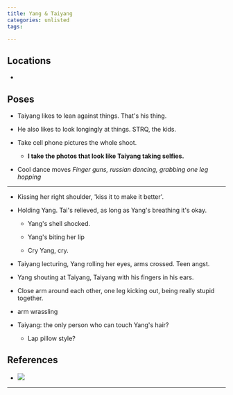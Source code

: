 ```yaml
---
title: Yang & Taiyang
categories: unlisted
tags: 

---
```




## Locations

- 


## Poses

* Taiyang likes to lean against things. That's his thing.

* He also likes to look longingly at things. STRQ, the kids.

* Take cell phone pictures the whole shoot. 

  - **I take the photos that look like Taiyang taking selfies.**

* Cool dance moves *Finger guns, russian dancing, grabbing one leg hopping*

---

* Kissing her right shoulder, 'kiss it to make it better'.

* Holding Yang. Tai's relieved, as long as Yang's breathing it's okay.

  - Yang's shell shocked.

  - Yang's biting her lip

  - Cry Yang, cry.

* Taiyang lecturing, Yang rolling her eyes, arms crossed. Teen angst.

* Yang shouting at Taiyang, Taiyang with his fingers in his ears.

* Close arm around each other, one leg kicking out, being really stupid together.

* arm wrassling

* Taiyang: the only person who can touch Yang's hair?

  - Lap pillow style?

## References

* ![](https://i.imgur.com/Lbjq8A3.png)

---